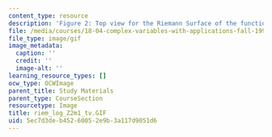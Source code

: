 ```yaml
---
content_type: resource
description: 'Figure 2: Top view for the Riemann Surface of the function f(z)=log(z[exp]2-1)'
file: /media/courses/18-04-complex-variables-with-applications-fall-1999/5ec7d3deb45260052e9b3a117d9051d6_riem_log_Z2m1_tv.GIF
file_type: image/gif
image_metadata:
  caption: ''
  credit: ''
  image-alt: ''
learning_resource_types: []
ocw_type: OCWImage
parent_title: Study Materials
parent_type: CourseSection
resourcetype: Image
title: riem_log_Z2m1_tv.GIF
uid: 5ec7d3de-b452-6005-2e9b-3a117d9051d6
---
```

